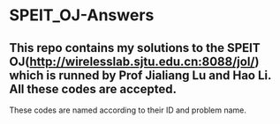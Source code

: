 # SPEIT_OJ-Answers
This repo contains my solutions to the SPEIT OJ(http://wirelesslab.sjtu.edu.cn:8088/jol/) which is runned by Prof Jialiang Lu and Hao Li.  
All these codes are accepted.
---
These codes are named according to their ID and problem name.
